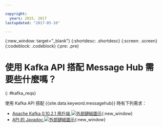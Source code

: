 ```yaml
---

copyright:
  years: 2015, 2017
lastupdated: "2017-05-10"

---
```


{:new_window: target="_blank"}
{:shortdesc: .shortdesc}
{:screen: .screen}
{:codeblock: .codeblock}
{:pre: .pre}

# 使用 Kafka API 搭配 Message Hub 需要些什麼嗎？
{: #kafka_reqs}

使用 Kafka API 搭配 {{site.data.keyword.messagehub}} 時有下列需求：

* [Apache Kafka 0.10.2.1 用戶端 ![外部鏈結圖示](../../icons/launch-glyph.svg "外部鏈結圖示")](https://www.apache.org/dyn/closer.cgi?path=/kafka/0.10.2.1/kafka_2.11-0.10.2.1.tgz){:new_window} 
* [API 的 Javadoc ![外部鏈結圖示](../../icons/launch-glyph.svg "外部鏈結圖示")](http://kafka.apache.org/0102/javadoc/index.html){:new_window} 

